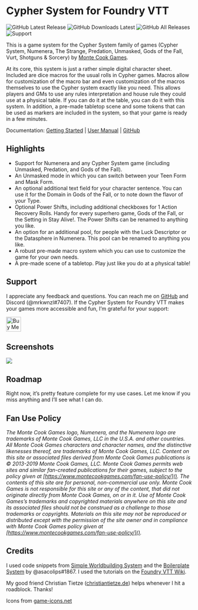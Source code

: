 # Cypher System for Foundry VTT

![GitHub Latest Release](https://img.shields.io/github/release/mrkwnzl/cyphersystem-foundryvtt?style=flat-square)
![GitHub Downloads Latest](https://img.shields.io/github/downloads/mrkwnzl/cyphersystem-foundryvtt/latest/total?style=flat-square)
![GitHub All Releases](https://img.shields.io/github/downloads/mrkwnzl/cyphersystem-foundryvtt/total?style=flat-square)
![Support](https://img.shields.io/badge/Support-Buy%20Me%20A%20Coffee-blue?style=flat-square)

This is a game system for the Cypher System family of games (Cypher System, Numenera, The Strange, Predation, Unmasked, Gods of the Fall, Vurt, Shotguns & Sorcery) by [Monte Cook Games](https://www.montecookgames.com).

At its core, this system is just a rather simple digital character sheet. Included are dice macros for the usual rolls in Cypher games. Macros allow for customization of the macro bar and even customization of the macros themselves to use the Cypher system exactly like you need. This allows players and GMs to use any rules interpretation and house rule they could use at a physical table. If you can do it at the table, you can do it with this system. In addition, a pre-made tabletop scene and some tokens that can be used as markers are included in the system, so that your game is ready in a few minutes.

Documentation: [Getting Started](https://github.com/mrkwnzl/cyphersystem-foundryvtt/wiki/Getting-Started) | [User Manual](https://github.com/mrkwnzl/cyphersystem-foundryvtt/wiki) | [GitHub](https://github.com/mrkwnzl/cyphersystem-foundryvtt)

## Highlights

- Support for Numenera and any Cypher System game (including Unmasked, Predation, and Gods of the Fall).
- An Unmasked mode in which you can switch between your Teen Form and Mask Form.
- An optional additional text field for your character sentence. You can use it for the Domain in Gods of the Fall, or to note down the flavor of your Type.
- Optional Power Shifts, including additional checkboxes for 1 Action Recovery Rolls. Handy for every superhero game, Gods of the Fall, or the Setting in Stay Alive!. The Power Shifts can be renamed to anything you like.
- An option for an additional pool, for people with the Luck Descriptor or the Datasphere in Numenera. This pool can be renamed to anything you like.
- A robust pre-made macro system which you can use to customize the game for your own needs.
- A pre-made scene of a tabletop. Play just like you do at a physical table!

## Support

I appreciate any feedback and questions. You can reach me on [GitHub](https://github.com/mrkwnzl/cyphersystem-foundryvtt) and Discord (@mrkwnzl#7407). If the Cypher  System for Foundry VTT makes your games more accessible and fun, I’m grateful for your support:

<a href="https://www.buymeacoffee.com/mrkwnzl" target="_blank"><img src="https://cdn.buymeacoffee.com/buttons/v2/default-blue.png" alt="Buy Me A Coffee" height="40"></a>

## Screenshots

![](https://raw.githubusercontent.com/mrkwnzl/cyphersystem-foundryvtt/master/screenshots/cyphersystem_summary.png)

## Roadmap

Right now, it’s pretty feature complete for my use cases. Let me know if you miss anything and I’ll see what I can do.

## Fan Use Policy

*The Monte Cook Games logo, Numenera, and the Numenera logo are trademarks of Monte Cook Games, LLC in the U.S.A. and other countries. All Monte Cook Games characters and character names, and the distinctive likenesses thereof, are trademarks of Monte Cook Games, LLC. Content on this site or associated files derived from Monte Cook Games publications is © 2013-2019 Monte Cook Games, LLC. Monte Cook Games permits web sites and similar fan-created publications for their games, subject to the policy given at [https://www.montecookgames.com/fan-use-policy/](). The contents of this site are for personal, non-commercial use only. Monte Cook Games is not responsible for this site or any of the content, that did not originate directly from Monte Cook Games, on or in it. Use of Monte Cook Games’s trademarks and copyrighted materials anywhere on this site and its associated files should not be construed as a challenge to those trademarks or copyrights. Materials on this site may not be reproduced or distributed except with the permission of the site owner and in compliance with Monte Cook Games policy given at [https://www.montecookgames.com/fan-use-policy/]().*

## Credits

I used code snippets from [Simple Worldbuilding System](https://gitlab.com/foundrynet/worldbuilding/-/tree/master) and the [Boilerplate System](https://foundry-vtt-community.github.io/wiki/SD01-Getting-started/) by @asacolips#1867. I used the tutorials on the [Foundry VTT Wiki](https://foundry-vtt-community.github.io/wiki/).

My good friend Christian Tietze ([christiantietze.de](https://christiantietze.de)) helps whenever I hit a roadblock. Thanks!

Icons from [game-icons.net](https://game-icons.net)
